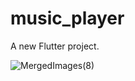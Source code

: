 # music_player

A new Flutter project.

![MergedImages(8)](https://github.com/AhmedOsmanOmer/music_player_GetX/assets/77662412/e8601048-59ce-4fe7-9a40-a538c7ea895f)
